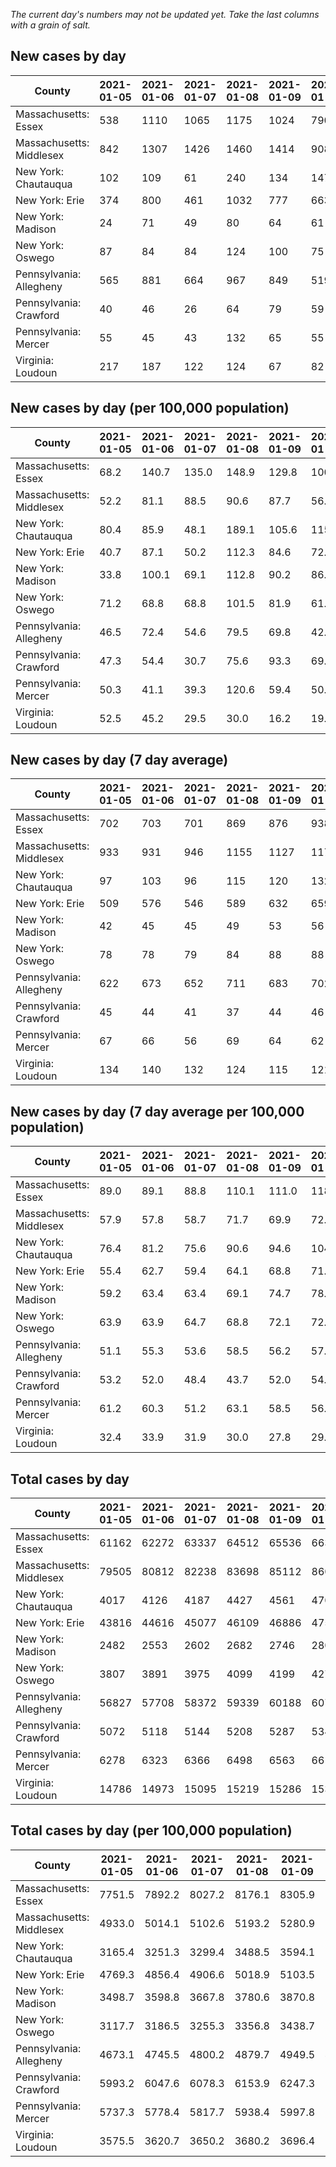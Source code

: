 _The current day's numbers may not be updated yet. Take the last columns with a grain of salt._
## New cases by day

| County | 2021-01-05 | 2021-01-06 | 2021-01-07 | 2021-01-08 | 2021-01-09 | 2021-01-10 | 2021-01-11 |
| --- | --- | --- | --- | --- | --- | --- | --- |
| Massachusetts: Essex | 538 | 1110 | 1065 | 1175 | 1024 | 790 |  |
| Massachusetts: Middlesex | 842 | 1307 | 1426 | 1460 | 1414 | 908 |  |
| New York: Chautauqua | 102 | 109 | 61 | 240 | 134 | 147 |  |
| New York: Erie | 374 | 800 | 461 | 1032 | 777 | 663 |  |
| New York: Madison | 24 | 71 | 49 | 80 | 64 | 61 |  |
| New York: Oswego | 87 | 84 | 84 | 124 | 100 | 75 |  |
| Pennsylvania: Allegheny | 565 | 881 | 664 | 967 | 849 | 519 | 368 |
| Pennsylvania: Crawford | 40 | 46 | 26 | 64 | 79 | 59 | 24 |
| Pennsylvania: Mercer | 55 | 45 | 43 | 132 | 65 | 55 | 54 |
| Virginia: Loudoun | 217 | 187 | 122 | 124 | 67 | 82 | 75 |

## New cases by day (per 100,000 population)

| County | 2021-01-05 | 2021-01-06 | 2021-01-07 | 2021-01-08 | 2021-01-09 | 2021-01-10 | 2021-01-11 |
| --- | --- | --- | --- | --- | --- | --- | --- |
| Massachusetts: Essex | 68.2 | 140.7 | 135.0 | 148.9 | 129.8 | 100.1 |  |
| Massachusetts: Middlesex | 52.2 | 81.1 | 88.5 | 90.6 | 87.7 | 56.3 |  |
| New York: Chautauqua | 80.4 | 85.9 | 48.1 | 189.1 | 105.6 | 115.8 |  |
| New York: Erie | 40.7 | 87.1 | 50.2 | 112.3 | 84.6 | 72.2 |  |
| New York: Madison | 33.8 | 100.1 | 69.1 | 112.8 | 90.2 | 86.0 |  |
| New York: Oswego | 71.2 | 68.8 | 68.8 | 101.5 | 81.9 | 61.4 |  |
| Pennsylvania: Allegheny | 46.5 | 72.4 | 54.6 | 79.5 | 69.8 | 42.7 | 30.3 |
| Pennsylvania: Crawford | 47.3 | 54.4 | 30.7 | 75.6 | 93.3 | 69.7 | 28.4 |
| Pennsylvania: Mercer | 50.3 | 41.1 | 39.3 | 120.6 | 59.4 | 50.3 | 49.3 |
| Virginia: Loudoun | 52.5 | 45.2 | 29.5 | 30.0 | 16.2 | 19.8 | 18.1 |

## New cases by day (7 day average)

| County | 2021-01-05 | 2021-01-06 | 2021-01-07 | 2021-01-08 | 2021-01-09 | 2021-01-10 | 2021-01-11 |
| --- | --- | --- | --- | --- | --- | --- | --- |
| Massachusetts: Essex | 702 | 703 | 701 | 869 | 876 | 938 |  |
| Massachusetts: Middlesex | 933 | 931 | 946 | 1155 | 1127 | 1171 |  |
| New York: Chautauqua | 97 | 103 | 96 | 115 | 120 | 132 |  |
| New York: Erie | 509 | 576 | 546 | 589 | 632 | 659 |  |
| New York: Madison | 42 | 45 | 45 | 49 | 53 | 56 |  |
| New York: Oswego | 78 | 78 | 79 | 84 | 88 | 88 |  |
| Pennsylvania: Allegheny | 622 | 673 | 652 | 711 | 683 | 702 | 688 |
| Pennsylvania: Crawford | 45 | 44 | 41 | 37 | 44 | 46 | 48 |
| Pennsylvania: Mercer | 67 | 66 | 56 | 69 | 64 | 62 | 64 |
| Virginia: Loudoun | 134 | 140 | 132 | 124 | 115 | 121 | 125 |

## New cases by day (7 day average per 100,000 population)

| County | 2021-01-05 | 2021-01-06 | 2021-01-07 | 2021-01-08 | 2021-01-09 | 2021-01-10 | 2021-01-11 |
| --- | --- | --- | --- | --- | --- | --- | --- |
| Massachusetts: Essex | 89.0 | 89.1 | 88.8 | 110.1 | 111.0 | 118.9 |  |
| Massachusetts: Middlesex | 57.9 | 57.8 | 58.7 | 71.7 | 69.9 | 72.7 |  |
| New York: Chautauqua | 76.4 | 81.2 | 75.6 | 90.6 | 94.6 | 104.0 |  |
| New York: Erie | 55.4 | 62.7 | 59.4 | 64.1 | 68.8 | 71.7 |  |
| New York: Madison | 59.2 | 63.4 | 63.4 | 69.1 | 74.7 | 78.9 |  |
| New York: Oswego | 63.9 | 63.9 | 64.7 | 68.8 | 72.1 | 72.1 |  |
| Pennsylvania: Allegheny | 51.1 | 55.3 | 53.6 | 58.5 | 56.2 | 57.7 | 56.6 |
| Pennsylvania: Crawford | 53.2 | 52.0 | 48.4 | 43.7 | 52.0 | 54.4 | 56.7 |
| Pennsylvania: Mercer | 61.2 | 60.3 | 51.2 | 63.1 | 58.5 | 56.7 | 58.5 |
| Virginia: Loudoun | 32.4 | 33.9 | 31.9 | 30.0 | 27.8 | 29.3 | 30.2 |

## Total cases by day

| County | 2021-01-05 | 2021-01-06 | 2021-01-07 | 2021-01-08 | 2021-01-09 | 2021-01-10 | 2021-01-11 |
| --- | --- | --- | --- | --- | --- | --- | --- |
| Massachusetts: Essex | 61162 | 62272 | 63337 | 64512 | 65536 | 66326 |  |
| Massachusetts: Middlesex | 79505 | 80812 | 82238 | 83698 | 85112 | 86020 |  |
| New York: Chautauqua | 4017 | 4126 | 4187 | 4427 | 4561 | 4708 |  |
| New York: Erie | 43816 | 44616 | 45077 | 46109 | 46886 | 47549 |  |
| New York: Madison | 2482 | 2553 | 2602 | 2682 | 2746 | 2807 |  |
| New York: Oswego | 3807 | 3891 | 3975 | 4099 | 4199 | 4274 |  |
| Pennsylvania: Allegheny | 56827 | 57708 | 58372 | 59339 | 60188 | 60707 | 61075 |
| Pennsylvania: Crawford | 5072 | 5118 | 5144 | 5208 | 5287 | 5346 | 5370 |
| Pennsylvania: Mercer | 6278 | 6323 | 6366 | 6498 | 6563 | 6618 | 6672 |
| Virginia: Loudoun | 14786 | 14973 | 15095 | 15219 | 15286 | 15368 | 15443 |

## Total cases by day (per 100,000 population)

| County | 2021-01-05 | 2021-01-06 | 2021-01-07 | 2021-01-08 | 2021-01-09 | 2021-01-10 | 2021-01-11 |
| --- | --- | --- | --- | --- | --- | --- | --- |
| Massachusetts: Essex | 7751.5 | 7892.2 | 8027.2 | 8176.1 | 8305.9 | 8406.0 |  |
| Massachusetts: Middlesex | 4933.0 | 5014.1 | 5102.6 | 5193.2 | 5280.9 | 5337.2 |  |
| New York: Chautauqua | 3165.4 | 3251.3 | 3299.4 | 3488.5 | 3594.1 | 3709.9 |  |
| New York: Erie | 4769.3 | 4856.4 | 4906.6 | 5018.9 | 5103.5 | 5175.7 |  |
| New York: Madison | 3498.7 | 3598.8 | 3667.8 | 3780.6 | 3870.8 | 3956.8 |  |
| New York: Oswego | 3117.7 | 3186.5 | 3255.3 | 3356.8 | 3438.7 | 3500.2 |  |
| Pennsylvania: Allegheny | 4673.1 | 4745.5 | 4800.2 | 4879.7 | 4949.5 | 4992.2 | 5022.4 |
| Pennsylvania: Crawford | 5993.2 | 6047.6 | 6078.3 | 6153.9 | 6247.3 | 6317.0 | 6345.3 |
| Pennsylvania: Mercer | 5737.3 | 5778.4 | 5817.7 | 5938.4 | 5997.8 | 6048.0 | 6097.4 |
| Virginia: Loudoun | 3575.5 | 3620.7 | 3650.2 | 3680.2 | 3696.4 | 3716.2 | 3734.4 |
